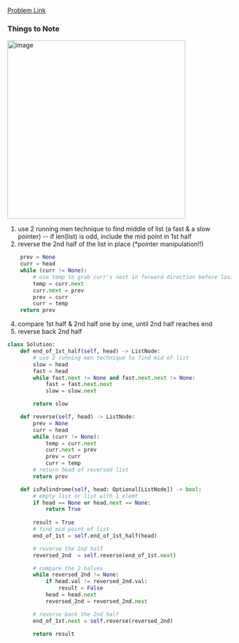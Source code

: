 [Problem Link](https://leetcode.com/problems/palindrome-linked-list/description/)

### Things to Note
<img width="400" alt="image" src="https://github.com/seliiin-na/LeetCode/assets/89162258/997032a0-5f12-4101-af3c-02704b03b508"> <br>
1. use 2 running men technique to find middle of list (a fast & a slow pointer) -- if len(list) is odd, include the mid point in 1st half
2. reverse the 2nd half of the list in place (*pointer manipulation!!)
```python
    prev = None
    curr = head
    while (curr != None):
        # use temp to grab curr's next in forward direction before losing it!
        temp = curr.next
        curr.next = prev
        prev = curr
        curr = temp
    return prev  
```
4. compare 1st half & 2nd half one by one, until 2nd half reaches end
5. reverse back 2nd half


```python
class Solution:
    def end_of_1st_half(self, head) -> ListNode:
        # use 2 running men technique to find mid of list
        slow = head
        fast = head
        while fast.next != None and fast.next.next != None:
            fast = fast.next.next
            slow = slow.next

        return slow

    def reverse(self, head) -> ListNode:
        prev = None
        curr = head
        while (curr != None):
            temp = curr.next
            curr.next = prev
            prev = curr
            curr = temp
        # return head of reversed list
        return prev

    def isPalindrome(self, head: Optional[ListNode]) -> bool:
        # empty list or list with 1 elemt
        if head == None or head.next == None:
            return True
        
        result = True 
        # find mid point of list
        end_of_1st = self.end_of_1st_half(head)

        # reverse the 2nd half
        reversed_2nd  = self.reverse(end_of_1st.next)

        # compare the 2 halves
        while reversed_2nd != None:
            if head.val != reversed_2nd.val:
                result = False
            head = head.next
            reversed_2nd = reversed_2nd.next

        # reverse back the 2nd half
        end_of_1st.next = self.reverse(reversed_2nd)

        return result
```
